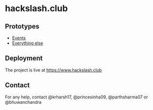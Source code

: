# hackslash.club

## Prototypes
- [Events](https://www.figma.com/file/PkkaxJpxcn7I39jTxzzk6t/Hslash%2Fevent?node-id=1%3A1020)
- [Everything else](https://www.figma.com/file/DqqRsJctS8IclWCCtY5KEk/hslash?node-id=0%3A1)

## Deployment
The project is live at https://www.hackslash.club

## Contact
For any help, contact @krharsh17, @princesinha09, @parthsharma07 or @bhuwanchandra
